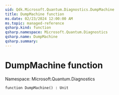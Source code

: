 ```yaml
---
uid: Qdk.Microsoft.Quantum.Diagnostics.DumpMachine
title: DumpMachine function
ms.date: 02/23/2024 12:00:00 AM
ms.topic: managed-reference
qsharp.kind: function
qsharp.namespace: Microsoft.Quantum.Diagnostics
qsharp.name: DumpMachine
qsharp.summary: 
---
```


# DumpMachine function

Namespace: Microsoft.Quantum.Diagnostics

```qsharp
function DumpMachine() : Unit
```
